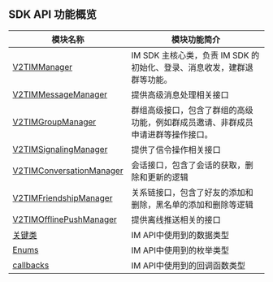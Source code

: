 ## SDK API 功能概览

| 模块名称                                                      | 模块功能简介                                      |
| --------------------------------------------------------- | ------------------------------------------- |
| [V2TIMManager](v2timmanager/README.md)                         | IM SDK 主核心类，负责 IM SDK 的初始化、登录、消息收发，建群退群等功能。 |
| [V2TIMMessageManager](v2timmessagemanager/README.md)           | 提供高级消息处理相关接口                                |
| [V2TIMGroupManager](v2timgroupmanager/README.md)               | 群组高级接口，包含了群组的高级功能，例如群成员邀请、非群成员申请进群等操作接口。    |
| [V2TIMSignalingManager](v2timsignalingmanager/README.md)       | 提供了信令操作相关接口                                 |
| [V2TIMConversationManager](v2timconversationmanager/README.md) | 会话接口，包含了会话的获取，删除和更新的逻辑                      |
| [V2TIMFriendshipManager](v2timfriendshipmanager/README.md)     | 关系链接口，包含了好友的添加和删除，黑名单的添加和删除等逻辑              |
| [V2TIMOfflinePushManager](v2timofflinepushmanager/README.md)   | 提供离线推送相关的接口                                 |
| [关键类](keyClass/README.md)                                 | IM API中使用到的数据类型                             |
| [Enums](enums/README.md)                                       | IM API中使用到的枚举类型                             |
| [callbacks](callbacks/README.md)                               | IM API中使用到的回调函数类型                           |